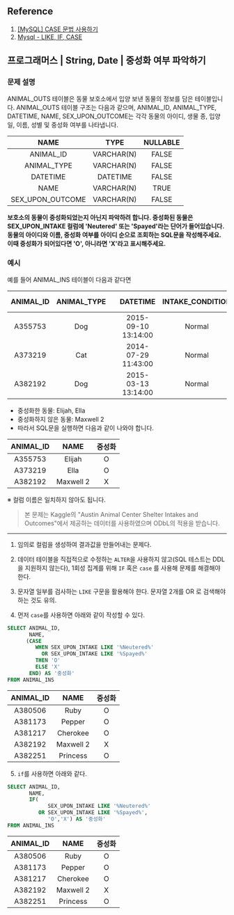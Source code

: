 ## Reference
1. [[MySQL] CASE 문법 사용하기](https://info-lab.tistory.com/305)
2. [Mysql - LIKE, IF, CASE](https://sikaleo.tistory.com/36)


## 프로그래머스 | String, Date | 중성화 여부 파악하기

### 문제 설명

ANIMAL_OUTS 테이블은 동물 보호소에서 입양 보낸 동물의 정보를 담은 테이블입니다. ANIMAL_OUTS 테이블 구조는 다음과 같으며, ANIMAL_ID, ANIMAL_TYPE, DATETIME, NAME, SEX_UPON_OUTCOME는 각각 동물의 아이디, 생물 종, 입양일, 이름, 성별 및 중성화 여부를 나타냅니다.

|NAME|	TYPE|	NULLABLE|
| :--:| :--:| :--:|
|ANIMAL_ID|	VARCHAR(N)|	FALSE|
|ANIMAL_TYPE|	VARCHAR(N)|	FALSE|
|DATETIME|	DATETIME|	FALSE|
|NAME|	VARCHAR(N)|	TRUE|
|SEX_UPON_OUTCOME|	VARCHAR(N)	|FALSE|

**보호소의 동물이 중성화되었는지 아닌지 파악하려 합니다. 중성화된 동물은 SEX_UPON_INTAKE 컬럼에 'Neutered' 또는 'Spayed'라는 단어가 들어있습니다. 동물의 아이디와 이름, 중성화 여부를 아이디 순으로 조회하는 SQL문을 작성해주세요. 이때 중성화가 되어있다면 'O', 아니라면 'X'라고 표시해주세요.**

### 예시
예를 들어 ANIMAL_INS 테이블이 다음과 같다면

|ANIMAL_ID|	ANIMAL_TYPE|	|DATETIME	|INTAKE_CONDITION	|NAME	SEX_UPON_INTAKE|
|:--:|:--:|:--:|:--:|:--:|:--:|
|A355753|	Dog|	|2015-09-10 13:14:00	|Normal	|Elijah	|Neutered Male|
|A373219|	Cat|	|2014-07-29 11:43:00	|Normal |Ella	|Spayed Female|
|A382192|	Dog|	|2015-03-13 13:14:00|	Normal	|Maxwell 2	|Intact Male|

- 중성화한 동물: Elijah, Ella
- 중성화하지 않은 동물: Maxwell 2
- 따라서 SQL문을 실행하면 다음과 같이 나와야 합니다.

|ANIMAL_ID	|NAME	|중성화|
|:--:|:--:|:--:|
|A355753|Elijah	|O|
|A373219|Ella	|O|
|A382192|Maxwell 2	|X|

※ 컬럼 이름은 일치하지 않아도 됩니다.
>본 문제는 Kaggle의 "Austin Animal Center Shelter Intakes and Outcomes"에서 제공하는 데이터를 사용하였으며 ODbL의 적용을 받습니다.

---
1. 임의로 컬럼을 생성하여 결과값을 만들어내는 문제다.

2. 데이터 테이블을 직접적으로 수정하는 `ALTER`을 사용하지 않고(SQL 테스트는 DDL을 지원하지 않는다), 1회성 집계를 위해 `IF` 혹은 `case` 를 사용해 문제를 해결해야 한다.

3. 문자열 일부를 검사하는 `LIKE` 구문을 활용해야 한다. 문자열 2개를 OR 로 검색해야 하는 것도 유의.

4. 먼저 `case`를 사용하면 아래와 같이 작성할 수 있다.

```SQL
SELECT ANIMAL_ID, 
       NAME,
      (CASE
         WHEN SEX_UPON_INTAKE LIKE '%Neutered%'
           OR SEX_UPON_INTAKE LIKE '%Spayed%'
         THEN 'O'
         ELSE 'X'
       END) AS '중성화'
FROM ANIMAL_INS
```
|ANIMAL_ID|	NAME|	중성화|
|:--:|:--:|:--:|
|A380506|	Ruby|	O|
|A381173|	Pepper|	O|
|A381217|	Cherokee|	O|
|A382192|	Maxwell 2|	X|
|A382251|	Princess|	O|

5. `if`를 사용하면 아래와 같다.

```SQL
SELECT ANIMAL_ID,
       NAME,
       IF(
             SEX_UPON_INTAKE LIKE '%Neutered%' 
          OR SEX_UPON_INTAKE LIKE '%Spayed%',
             'O','X') AS '중성화'
FROM ANIMAL_INS
```

|ANIMAL_ID|	NAME|	중성화|
|:--:|:--:|:--:|
|A380506|	Ruby|	O|
|A381173|	Pepper|	O|
|A381217|	Cherokee|	O|
|A382192|	Maxwell 2|	X|
|A382251|	Princess|	O|

